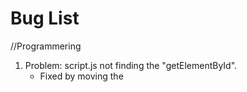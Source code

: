 # Bug List

//Programmering
1. Problem: script.js not finding the "getElementById".
   - Fixed by moving the <script src...> from the top to the bottom of <body> in gamepage.html.
2. if-statements to hide buttons with undefined value not working.
   - Fixed by moving statements inside of a function.
3. Code "textbox.innerText = content.skrift;" not working
   - Fixed by adding the array position: "textbox.innerText = content[0].skrift;"
4. nextPage() always registering ob1.
   - Fixed by using "==" instead of "="... (not the first time this project.)

//Webbutveckling
1. Nav buttons in gamepage.html aren't the right size.
2. class=board in gamepage.html isn't centered on the page despite using "margin:auto".
